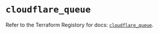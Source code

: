 # `cloudflare_queue`

Refer to the Terraform Registory for docs: [`cloudflare_queue`](https://registry.terraform.io/providers/cloudflare/cloudflare/4.5.0/docs/resources/queue).
